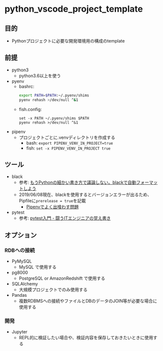 # python_vscode_project_template

## 目的
- Pythonプロジェクトに必要な開発環境用の構成のtemplate

## 前提
- python3
    - python3.6以上を使う
- pyenv
    - bashrc:
      ```bash
      export PATH=$PATH:~/.pyenv/shims
      pyenv rehash >/dev/null ^&1
      ```
    - fish.config:
      ```fish
      set -x PATH ~/.pyenv/shims $PATH
      pyenv rehash >/dev/null ^&1
      ```
- pipenv
    - プロジェクトごとに.venvディレクトリを作成する
        - bash: `export PIPENV_VENV_IN_PROJECT=true`
        - fish: `set -x PIPENV_VENV_IN_PROJECT true`

## ツール
- black
    - 参考: [もうPythonの細かい書き方で議論しない。blackで自動フォーマットしよう](https://blog.hirokiky.org/entry/2019/06/03/202745)
    - 2019/06/08現在、blackを使用するとバージョンエラーが出るため、Pipfileに`prerelease = true`を記載
        - [Pipenvでよく出喰わす問題](https://pipenv-ja.readthedocs.io/ja/translate-ja/diagnose.html)
- pytest
    - 参考: [pytest入門 - 闘うITエンジニアの覚え書き](https://www.magata.net/memo/index.php?pytest%C6%FE%CC%E7)

## オプション
### RDBへの接続
- PyMySQL
    - MySQL で使用する
- pg8000
    - PostgreSQL or AmazonRedshift で使用する
- SQLAlchemy
    - 大規模プロジェクトでのみ使用する
- Pandas
    - 複数RDBMSへの接続やファイルとDBのデータのJOIN等が必要な場合に使用する

### 開発
- Jupyter
    - REPL的に検証したい場合や、検証内容を保存しておきたいときに使用する
